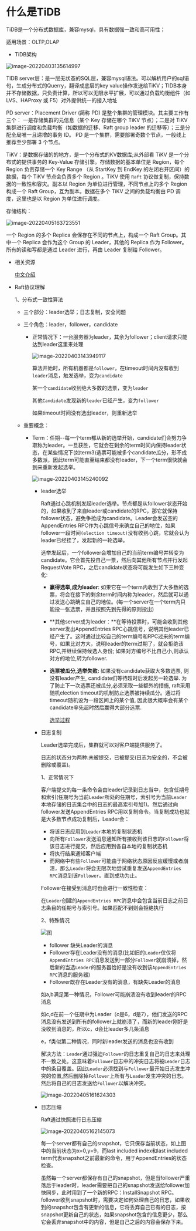 # 什么是TiDB

TiDB是一个分布式数据库，兼容mysql，具有数据强一致和高可用性；

适用场景：OLTP,OLAP

* TiDB架构

![image-20220403135614997](image/image-20220403135614997.png)

TIDB server层：是一层无状态的SQL层，兼容mysql语法。可以解析用户的sql语句，生成分布式的Querry，翻译成底层的key value操作发送给TiKV；TIDB本身并不存储数据，只负责计算，所以可以无限水平扩展，可以通过负载均衡组件（如LVS、HAProxy 或 F5）对外提供统一的接入地址

PD server：Placement Driver (简称 PD) 是整个集群的管理模块。其主要工作有三个： 一是存储集群的元信息（某个 Key 存储在哪个 TiKV 节点）；二是对 TiKV 集群进行调度和负载均衡（如数据的迁移、Raft group leader 的迁移等）；三是分配全局唯一且递增的事务 ID。 PD 是一个集群，需要部署奇数个节点，一般线上推荐至少部署 3 个节点。

TiKV：是数据存储的的地方，是一个分布式的KV数据库;从外部看 TiKV 是一个分布式的提供事务的 Key-Value 存储引擎。存储数据的基本单位是 Region，每个 Region 负责存储一个 Key Range （从 StartKey 到 EndKey 的左闭右开区间）的数据，每个 TiKV 节点会负责多个 Region 。TiKV 使用 `Raft` 协议做复制，保持数据的一致性和容灾。副本以 Region 为单位进行管理，不同节点上的多个 Region 构成一个 Raft Group，互为副本。数据在多个 TiKV 之间的负载均衡由 PD 调度，这里也是以 Region 为单位进行调度。 

存储结构：

![image-20220405163723551](image/image-20220405163723551.png)

一个 Region 的多个 Replica 会保存在不同的节点上，构成一个 Raft Group。其中一个 Replica 会作为这个 Group 的 Leader，其他的 Replica 作为 Follower。所有的读和写都是通过 Leader 进行，再由 Leader 复制给 Follower。

* 相关资源

  [中文介绍](https://docs.pingcap.com/zh/tidb/v4.0)

* Raft协议理解

  1、分布式一致性算法

  * 三个部分：leader选举；日志复制，安全问题

  * 三个角色：leader，follower，candidate

    * 正常情况下：一台服务器为leader，其余为follower；client请求只能达到leader这里来处理	

      ![image-20220403143949117](image/image-20220403143949117.png)

      算法开始时，所有机器都是`follower`，在timeout时间内没有收到`leader`消息，触发选举，变为`candidate`

      某一个`candidate`收到绝大多数的选票，变为`leader`

      其他`Candidate`发现新的`leader`已经产生，变为`follower`

      如果timeout时间没有选出leader，则重新选举

  * 重要概念：

    * Term：任期--每一个term都从新的选举开始，candidate们会努力争取称为leader。一旦获胜，它就会在剩余的term时间内保持leader状态，在某些情况下(如term3)选票可能被多个candidate瓜分，形不成多数派，因此term可能直至结束都没有leader，下一个term很快就会到来重新发起选举。

      ![image-20220403145240092](image/image-20220403145240092.png)

      * leader选举

        Raft通过心跳机制发起leader选举。节点都是从follower状态开始的，如果收到了来自leader或candidate的RPC，那它就保持follower状态，避免争抢成为candidate。Leader会发送空的AppendEntries RPC作为心跳信号来确立自己的地位，如果follower一段时间`(election timeout)`没有收到心跳，它就会认为leader已经挂了，发起新的一轮选举。

        选举发起后，一个follower会增加自己的当前term编号并转变为candidate。它会首先投自己一票，然后向其他所有节点并行发起RequestVote RPC，之后candidate状态将可能发生如下三种变化:

        - **赢得选举,成为leader**: 如果它在一个term内收到了大多数的选票，将会在接下的剩余term时间内称为leader，然后就可以通过发送心跳确立自己的地位。(每一个server在一个term内只能投一张选票，并且按照先到先得的原则投出)
  
        - **其他server成为leader：**在等待投票时，可能会收到其他server发出AppendEntries RPC心跳信号，说明其他leader已经产生了。这时通过比较自己的term编号和RPC过来的term编号，如果比对方大，说明leader的term过期了，就会拒绝该RPC,并继续保持候选人身份; 如果对方编号不比自己小,则承认对方的地位,转为follower.
  
        - **选票被瓜分,选举失败:** 如果没有candidate获取大多数选票, 则没有leader产生, candidate们等待超时后发起另一轮选举. 为了防止下一次选票还被瓜分,必须采取一些额外的措施, raft采用随机election timeout的机制防止选票被持续瓜分。通过将timeout随机设为一段区间上的某个值, 因此很大概率会有某个candidate率先超时然后赢得大部分选票.
  
          [选举过程](https://www.cnblogs.com/cbkj-xd/p/12150282.html)
  
      * 日志复制
  
        Leader选举完成后，集群就可以对客户端提供服务了。
  
        日志的状态分为两种:未被提交，已被提交(日志为安全的，不会被删除或覆盖)。
  
        1、正常情况下
  
        客户端提交的每一条命令会由leader记录到日志当中，包含任期号和索引(任期号为当前`Leader`所处的任期号，索引号为当前`Leader`本地存储的日志集合中的日志的最高索引号加1)。然后通过向follower发送AppendEntries RPC用以复制命令。当复制成功也就是大多数节点成功复制后，Leader会：
  
        * 将该日志应用到`Leader`本地的复制状态机
        * 向所有`Follower`发送消息通知所有接收到该日志的`Follower`将该日志进行提交，然后应用到各自本地的复制状态机
        * 将执行结果通知客户端
        * 而网络中有些`Follower`可能由于网络状态原因反应缓慢或者崩溃，那么`Leader`将会无限次地尝试重复发送`AppendEntries RPC`消息到该`Follower`。直到成功为止。
  
        Follower在接受到消息时也会进行一致性检查：
  
        在`Leader`创建的`AppendEntries RPC`消息中会包含当前日志之前日志条目的任期号与索引号。如果匹配不到则会拒绝执行
  
        2、特殊情况
  
        
  
        ![图](https://img2018.cnblogs.com/blog/1652302/202001/1652302-20200105134251697-931193209.png)
  
        * follower 缺失Leader的消息
        * Follower存在Leader没有的消息(比如旧的`Leader`仅仅将`AppendEntries RPC`消息发送到一部分`Follower`就崩溃掉，然后新的当选`Leader`的服务器恰好是没有收到该`AppendEntries RPC`消息的服务器)
        * Follower既存在Leader没有的消息，有缺失Leader的消息
  
        如a,b满足第一种情况，Follower可能崩溃没有收到leader的RPC消息
  
        如c,d在前一个任期中为Leader（c是6，d是7），他们发送的RPC消息没有发送到所有的follower上就崩溃了，而新的leader刚好是没收到消息的，所以c，d会比leader多几条消息
  
        e，f类似第二种情况，同时新leader发送的消息也没有收到
  
        解决方法：`Leader`通过强迫`Follower`的日志重复自己的日志来处理不一致之处。这意味着`Follower`日志中的冲突日志将被`Leader`日志中的条目覆盖。因此`Leader`必须找到与`Follower`最开始日志发生冲突的位置,然后删除掉`Follower`上所有与`Leader`发生冲突的日志。然后将自己的日志发送给`Follower`以解决冲突。
  
        ![image-20220405161624303](image/image-20220405161624303.png)
  
      * 日志压缩
  
        Raft通过快照进行日志压缩
  
        ![image-20220405162145073](image/image-20220405162145073.png)
  
        每一个server都有自己的snapshot，它只保存当前状态，如上图中的当前状态为x=0,y=9，而last included index和last included term代表snapshot之前最新的命令，用于AppendEntries的状态检查。
  
        虽然每一个server都保存有自己的snapshot，但是当follower严重落后于leader时，leader需要把自己的snapshot发送给follower加快同步，此时用到了一个新的RPC：InstallSnapshot RPC。follower收到snapshot时，需要决定如何处理自己的日志，如果收到的snapshot包含有更新的信息，它将丢弃自己已有的日志，按snapshot更新自己的状态，如果snapshot包含的信息更少，那么它会丢弃snapshot中的内容，但是自己之后的内容会保存下来。
  
      
